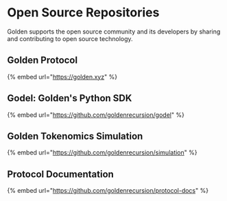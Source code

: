 # Open Source Repositories

Golden supports the open source community and its developers by sharing and contributing to open source technology.

## Golden Protocol

{% embed url="https://golden.xyz" %}

## Godel: Golden's Python SDK

{% embed url="https://github.com/goldenrecursion/godel" %}

## Golden Tokenomics Simulation

{% embed url="https://github.com/goldenrecursion/simulation" %}

## Protocol Documentation

{% embed url="https://github.com/goldenrecursion/protocol-docs" %}
